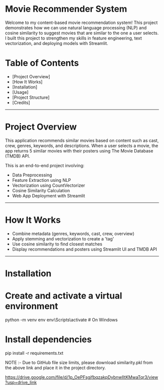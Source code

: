 # Movie Recommender System

Welcome to my content-based movie recommendation system! This project demonstrates how we can use natural language processing (NLP) and cosine similarity to suggest movies that are similar to the one a user selects. I built this project to strengthen my skills in feature engineering, text vectorization, and deploying models with Streamlit.

# Table of Contents

- [Project Overview]
- [How It Works]
- [Installation]
- [Usage]
- [Project Structure]
- [Credits]

---

# Project Overview

This application recommends similar movies based on content such as cast, crew, genres, keywords, and descriptions. When a user selects a movie, the app returns 5 similar movies with their posters using The Movie Database (TMDB) API.

This is an end-to-end project involving:
- Data Preprocessing
- Feature Extraction using NLP
- Vectorization using CountVectorizer
- Cosine Similarity Calculation
- Web App Deployment with Streamlit

---

# How It Works

- Combine metadata (genres, keywords, cast, crew, overview)
- Apply stemming and vectorization to create a 'tag'
- Use cosine similarity to find closest matches
- Display recommendations and posters using Streamlit UI and TMDB API

---

# Installation


# Create and activate a virtual environment 
python -m venv env
env\Scripts\activate  # On Windows

# Install dependencies
pip install -r requirements.txt

NOTE :- Due to GitHub file size limits, please download similarity.pkl from the above link and place it in the project directory.

https://drive.google.com/file/d/1p_OePFsgjfbqzakpDybnwIltKMwaTqr3/view?usp=drive_link